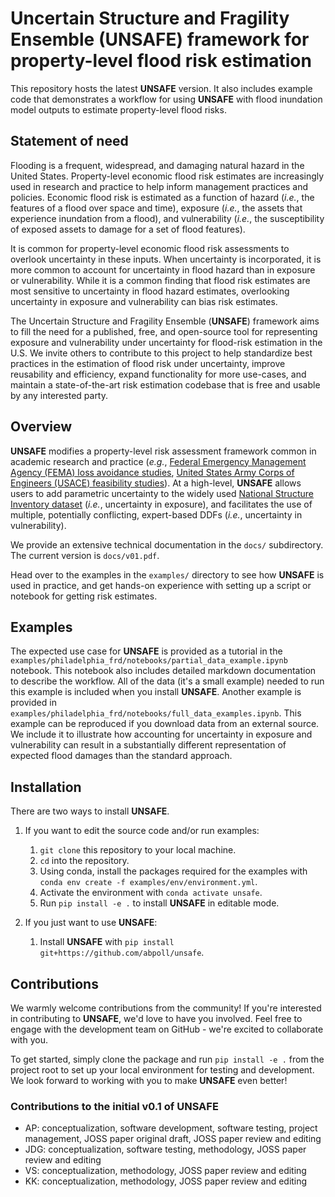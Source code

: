 # Uncertain Structure and Fragility Ensemble (**UNSAFE**) framework for property-level flood risk estimation

This repository hosts the latest **UNSAFE** version.
It also includes example code that demonstrates a workflow for using **UNSAFE** with flood inundation model outputs to estimate property-level flood risks.

## Statement of need

Flooding is a frequent, widespread, and damaging natural hazard in the United States.
Property-level economic flood risk estimates are increasingly used in research and practice to help inform management practices and policies. Economic flood risk is estimated as a function of hazard (_i.e._, the features of a flood over space and time), exposure (_i.e._, the assets that experience inundation from a flood), and vulnerability (_i.e._, the susceptibility of exposed assets to damage for a set of flood features).

It is common for property-level economic flood risk assessments to overlook uncertainty in these inputs.
When uncertainty is incorporated, it is more common to account for uncertainty in flood hazard than in exposure or vulnerability.
While it is a common finding that flood risk estimates are most sensitive to uncertainty in flood hazard estimates, overlooking uncertainty in exposure and vulnerability can bias risk estimates.

The Uncertain Structure and Fragility Ensemble (**UNSAFE**) framework aims to fill the need for a published, free, and open-source tool for representing exposure and vulnerability under uncertainty for flood-risk estimation in the U.S.
We invite others to contribute to this project to help standardize best practices in the estimation of flood risk under uncertainty, improve reusability and efficiency, expand functionality for more use-cases, and maintain a state-of-the-art risk estimation codebase that is free and usable by any interested party.

## Overview

**UNSAFE** modifies a property-level risk assessment framework common in academic research and practice (_e.g._, [Federal Emergency Management Agency (FEMA) loss avoidance studies](https://www.fema.gov/grants/mitigation/loss-avoidance-studies), [United States Army Corps of Engineers (USACE) feasibility studies](https://www.nad.usace.army.mil/Portals/40/docs/NACCS/10A_PhysicalDepthDmgFxSummary_26Jan2015.pdf)).
At a high-level, **UNSAFE** allows users to add parametric uncertainty to the widely used [National Structure Inventory dataset](https://www.hec.usace.army.mil/confluence/nsi/technicalreferences/2019/technical-documentation) (_i.e._, uncertainty in exposure), and facilitates the use of multiple, potentially conflicting, expert-based DDFs (_i.e._, uncertainty in vulnerability).

We provide an extensive technical documentation in the `docs/` subdirectory.
The current version is `docs/v01.pdf`.

Head over to the examples in the `examples/` directory to see how **UNSAFE** is used in practice, and get hands-on experience with setting up a script or notebook for getting risk estimates.

## Examples

The expected use case for **UNSAFE** is provided as a tutorial in the `examples/philadelphia_frd/notebooks/partial_data_example.ipynb` notebook.
This notebook also includes detailed markdown documentation to describe the workflow.
All of the data (it's a small example) needed to run this example is included when you install **UNSAFE**.
Another example is provided in `examples/philadelphia_frd/notebooks/full_data_examples.ipynb`.
This example can be reproduced if you download data from an external source.
We include it to illustrate how accounting for uncertainty in exposure and vulnerability can result in a substantially different representation of expected flood damages than the standard approach.

## Installation

There are two ways to install **UNSAFE**.

1. If you want to edit the source code and/or run examples:

    1. `git clone` this repository to your local machine.
    1. `cd` into the repository.
    1. Using conda, install the packages required for the examples with `conda env create -f examples/env/environment.yml`.
    1. Activate the environment with `conda activate unsafe`.
    1. Run `pip install -e .` to install **UNSAFE** in editable mode.

1. If you just want to use **UNSAFE**:

    1. Install **UNSAFE** with `pip install git+https://github.com/abpoll/unsafe`.

## Contributions

We warmly welcome contributions from the community!
If you're interested in contributing to **UNSAFE**, we'd love to have you involved.
Feel free to engage with the development team on GitHub - we're excited to collaborate with you.

To get started, simply clone the package and run `pip install -e .` from the project root to set up your local environment for testing and development.
We look forward to working with you to make **UNSAFE** even better!

### Contributions to the initial v0.1 of UNSAFE

* AP: conceptualization, software development, software testing, project management, JOSS paper original draft, JOSS paper review and editing
* JDG: conceptualization, software testing, methodology, JOSS paper review and editing
* VS: conceptualization, methodology, JOSS paper review and editing
* KK: conceptualization, methodology, JOSS paper review and editing